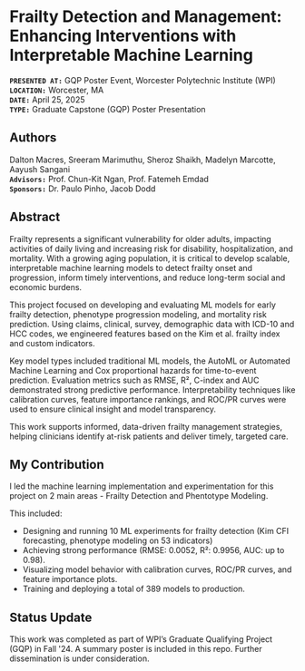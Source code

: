 # Frailty Detection and Management: Enhancing Interventions with Interpretable Machine Learning

**`PRESENTED AT:`** GQP Poster Event, Worcester Polytechnic Institute (WPI)  
**`LOCATION:`** Worcester, MA  
**`DATE:`** April 25, 2025  
**`TYPE:`** Graduate Capstone (GQP) Poster Presentation  

## Authors  
Dalton Macres, Sreeram Marimuthu, Sheroz Shaikh, Madelyn Marcotte, Aayush Sangani  
**`Advisors:`** Prof. Chun-Kit Ngan, Prof. Fatemeh Emdad  
**`Sponsors:`** Dr. Paulo Pinho, Jacob Dodd  

## Abstract  

Frailty represents a significant vulnerability for older adults, impacting activities of daily living and increasing risk for disability, hospitalization, and mortality. With a growing aging population, it is critical to develop scalable, interpretable machine learning models to detect frailty onset and progression, inform timely interventions, and reduce long-term social and economic burdens.

This project focused on developing and evaluating ML models for early frailty detection, phenotype progression modeling, and mortality risk prediction. Using claims, clinical, survey, demographic data with ICD-10 and HCC codes, we engineered features based on the Kim et al. frailty index and custom indicators. 

Key model types included traditional ML models, the AutoML or Automated Machine Learning and Cox proportional hazards for time-to-event prediction. Evaluation metrics such as RMSE, R², C-index and AUC demonstrated strong predictive performance. Interpretability techniques like calibration curves, feature importance rankings, and ROC/PR curves were used to ensure clinical insight and model transparency.

This work supports informed, data-driven frailty management strategies, helping clinicians identify at-risk patients and deliver timely, targeted care.

## My Contribution  

I led the machine learning implementation and experimentation for this project on 2 main areas - Frailty Detection and Phentotype Modeling. 

This included:
- Designing and running 10 ML experiments for frailty detection (Kim CFI forecasting, phenotype modeling on 53 indicators)   
- Achieving strong performance (RMSE: 0.0052, R²: 0.9956, AUC: up to 0.98).   
- Visualizing model behavior with calibration curves, ROC/PR curves, and feature importance plots.   
- Training and deploying a total of 389 models to production.   

## Status Update  
This work was completed as part of WPI’s Graduate Qualifying Project (GQP) in Fall '24. A summary poster is included in this repo. Further dissemination is under consideration.

